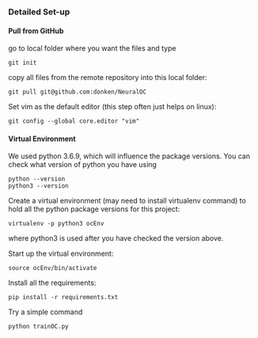 
### Detailed Set-up


#### Pull from GitHub
go to local folder where you want the files and type 
```
git init
```

copy all files from the remote repository into this local folder:
```
git pull git@github.com:donken/NeuralOC
```

Set vim as the default editor (this step often just helps on linux):
```
git config --global core.editor "vim"
```

#### Virtual Environment

We used python 3.6.9, which will influence the package versions.
You can check what version of python you have using
```
python --version
python3 --version
```

Create a virtual environment (may need to install virtualenv command) to hold all the python package versions for this project:
```
virtualenv -p python3 ocEnv
```
where python3 is used after you have checked the version above.


Start up the virtual environment:
```
source ocEnv/bin/activate
```

Install all the requirements:
```
pip install -r requirements.txt 
```

Try a simple command
```
python trainOC.py
```
